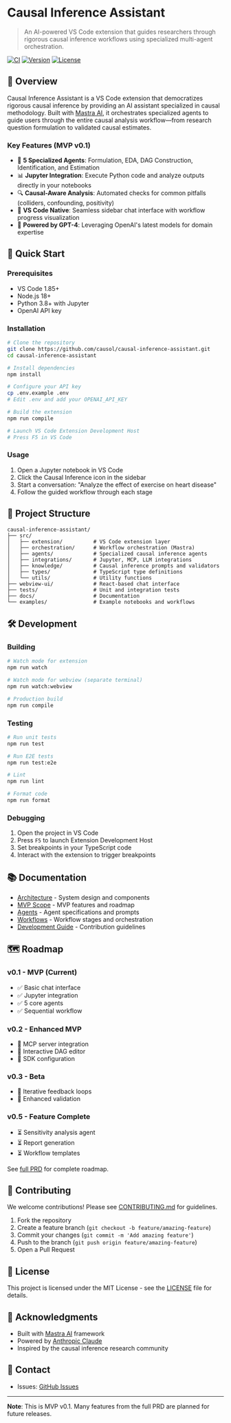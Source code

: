 # Causal Inference Assistant

> An AI-powered VS Code extension that guides researchers through rigorous causal inference workflows using specialized multi-agent orchestration.

[![CI](https://github.com/causol/causal-inference-assistant/actions/workflows/ci.yml/badge.svg)](https://github.com/causol/causal-inference-assistant/actions)
[![Version](https://img.shields.io/badge/version-0.1.0-blue.svg)](https://github.com/causol/causal-inference-assistant)
[![License](https://img.shields.io/badge/license-MIT-green.svg)](LICENSE)

## 🎯 Overview

Causal Inference Assistant is a VS Code extension that democratizes rigorous causal inference by providing an AI assistant specialized in causal methodology. Built with [Mastra AI](https://mastra.ai), it orchestrates specialized agents to guide users through the entire causal analysis workflow—from research question formulation to validated causal estimates.

### Key Features (MVP v0.1)

- 🧠 **5 Specialized Agents**: Formulation, EDA, DAG Construction, Identification, and Estimation
- 📊 **Jupyter Integration**: Execute Python code and analyze outputs directly in your notebooks
- 🔍 **Causal-Aware Analysis**: Automated checks for common pitfalls (colliders, confounding, positivity)
- 🎨 **VS Code Native**: Seamless sidebar chat interface with workflow progress visualization
- 🤖 **Powered by GPT-4**: Leveraging OpenAI's latest models for domain expertise

## 🚀 Quick Start

### Prerequisites

- VS Code 1.85+
- Node.js 18+
- Python 3.8+ with Jupyter
- OpenAI API key

### Installation

```bash
# Clone the repository
git clone https://github.com/causol/causal-inference-assistant.git
cd causal-inference-assistant

# Install dependencies
npm install

# Configure your API key
cp .env.example .env
# Edit .env and add your OPENAI_API_KEY

# Build the extension
npm run compile

# Launch VS Code Extension Development Host
# Press F5 in VS Code
```

### Usage

1. Open a Jupyter notebook in VS Code
2. Click the Causal Inference icon in the sidebar
3. Start a conversation: "Analyze the effect of exercise on heart disease"
4. Follow the guided workflow through each stage

## 📁 Project Structure

```
causal-inference-assistant/
├── src/
│   ├── extension/          # VS Code extension layer
│   ├── orchestration/      # Workflow orchestration (Mastra)
│   ├── agents/             # Specialized causal inference agents
│   ├── integrations/       # Jupyter, MCP, LLM integrations
│   ├── knowledge/          # Causal inference prompts and validators
│   ├── types/              # TypeScript type definitions
│   └── utils/              # Utility functions
├── webview-ui/             # React-based chat interface
├── tests/                  # Unit and integration tests
├── docs/                   # Documentation
└── examples/               # Example notebooks and workflows
```

## 🛠️ Development

### Building

```bash
# Watch mode for extension
npm run watch

# Watch mode for webview (separate terminal)
npm run watch:webview

# Production build
npm run compile
```

### Testing

```bash
# Run unit tests
npm run test

# Run E2E tests
npm run test:e2e

# Lint
npm run lint

# Format code
npm run format
```

### Debugging

1. Open the project in VS Code
2. Press `F5` to launch Extension Development Host
3. Set breakpoints in your TypeScript code
4. Interact with the extension to trigger breakpoints

## 📚 Documentation

- [Architecture](docs/architecture.md) - System design and components
- [MVP Scope](docs/mvp-scope.md) - MVP features and roadmap
- [Agents](docs/agents.md) - Agent specifications and prompts
- [Workflows](docs/workflows.md) - Workflow stages and orchestration
- [Development Guide](docs/development.md) - Contribution guidelines

## 🗺️ Roadmap

### v0.1 - MVP (Current)
- ✅ Basic chat interface
- ✅ Jupyter integration
- ✅ 5 core agents
- ✅ Sequential workflow

### v0.2 - Enhanced MVP
- 🔄 MCP server integration
- 🔄 Interactive DAG editor
- 🔄 SDK configuration

### v0.3 - Beta
- 🔄 Iterative feedback loops
- 🔄 Enhanced validation

### v0.5 - Feature Complete
- ⏳ Sensitivity analysis agent
- ⏳ Report generation
- ⏳ Workflow templates

See [full PRD](causal-inference-assistant-prd.md) for complete roadmap.

## 🤝 Contributing

We welcome contributions! Please see [CONTRIBUTING.md](CONTRIBUTING.md) for guidelines.

1. Fork the repository
2. Create a feature branch (`git checkout -b feature/amazing-feature`)
3. Commit your changes (`git commit -m 'Add amazing feature'`)
4. Push to the branch (`git push origin feature/amazing-feature`)
5. Open a Pull Request

## 📄 License

This project is licensed under the MIT License - see the [LICENSE](LICENSE) file for details.

## 🙏 Acknowledgments

- Built with [Mastra AI](https://mastra.ai) framework
- Powered by [Anthropic Claude](https://www.anthropic.com)
- Inspired by the causal inference research community

## 📧 Contact

- Issues: [GitHub Issues](https://github.com/causol/causal-inference-assistant/issues)

---

**Note**: This is MVP v0.1. Many features from the full PRD are planned for future releases.